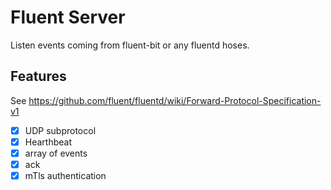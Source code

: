 Fluent Server
=============

Listen events coming from fluent-bit or any fluentd hoses.

Features
--------

See https://github.com/fluent/fluentd/wiki/Forward-Protocol-Specification-v1

 * [x] UDP subprotocol
 * [x] Hearthbeat
 * [x] array of events
 * [x] ack
 * [x] mTls authentication
